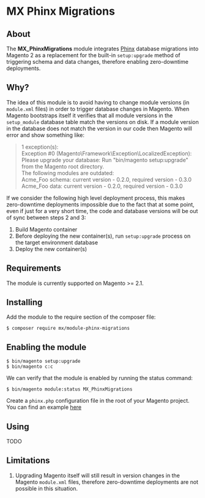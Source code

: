 # MX Phinx Migrations

## About

The **MX_PhinxMigrations** module integrates [Phinx](https://phinx.org) database migrations into Magento 2 as a 
replacement for the built-in `setup:upgrade` method of triggering schema and data changes, therefore enabling zero-downtime
deployments.

## Why?

The idea of this module is to avoid having to change module versions (in `module.xml` files) in order to trigger database
changes in Magento. When Magento bootstraps itself it verifies that all module versions in the `setup_module` database table
match the versions on disk. If a module version in the database does not match the version in our code then Magento will error
and show something like:

> 1 exception(s):\
> Exception #0 (Magento\Framework\Exception\LocalizedException): Please upgrade your database: Run "bin/magento setup:upgrade" from the Magento root directory.\
>  The following modules are outdated:\
>  Acme_Foo schema: current version - 0.2.0, required version - 0.3.0\
>  Acme_Foo data: current version - 0.2.0, required version - 0.3.0

If we consider the following high level deployment process, this makes zero-downtime deployments impossible due to the fact 
that at some point, even if just for a very short time, the code and database versions will be out of sync between steps
2 and 3:

1. Build Magento container
2. Before deploying the new container(s), run `setup:upgrade` process on the target environment database
3. Deploy the new container(s)

## Requirements

The module is currently supported on Magento >= 2.1.

## Installing

Add the module to the require section of the composer file:

```
$ composer require mx/module-phinx-migrations
```

## Enabling the module

```
$ bin/magento setup:upgrade
$ bin/magento c:c
```

We can verify that the module is enabled by running the status command:

```
$ bin/magento module:status MX_PhinxMigrations
```

Create a `phinx.php` configuration file in the root of your Magento project. You can find an example [here](etc/phinx.php)

## Using

TODO

## Limitations

1. Upgrading Magento itself will still result in version changes in the Magento `module.xml` files, therefore zero-downtime 
deployments are not possible in this situation.
